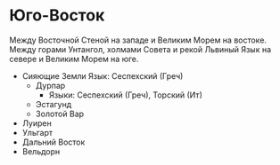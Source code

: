 # Юго-Восток

Между Восточной Стеной на западе и Великим Морем на востоке.
Между горами Унтангол, холмами Совета и рекой Львиный Язык на севере и Великим Морем на юге.

*   Сияющие Земли
    Язык: Сеспехский (Греч)
    *   Дурпар
        *   Языки: Сеспехский (Греч), Торский (Ит)    
    *   Эстагунд
    *   Золотой Вар
*   Луирен
*   Ульгарт
*   Дальний Восток
*   Вельдорн
